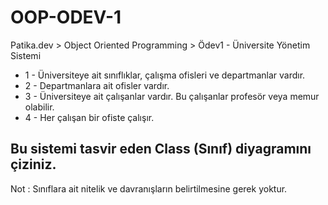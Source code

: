 # OOP-ODEV-1
Patika.dev > Object Oriented Programming > Ödev1 - Üniversite Yönetim Sistemi

- 1 - Üniversiteye ait sınıflıklar, çalışma ofisleri ve departmanlar vardır.
- 2 - Departmanlara ait ofisler vardır.
- 3 - Üniversiteye ait çalışanlar vardır. Bu çalışanlar profesör veya memur olabilir.
- 4 - Her çalışan bir ofiste çalışır.
## Bu sistemi tasvir eden Class (Sınıf) diyagramını çiziniz.
Not : Sınıflara ait nitelik ve davranışların belirtilmesine gerek yoktur.
